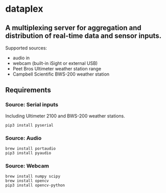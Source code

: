 # dataplex

## A multiplexing server for aggregation and distribution of real-time data and sensor inputs.

Supported sources:

- audio in
- webcam (built-in iSight or external USB)
- Peet Bros Ultimeter weather station range
- Campbell Scientific BWS-200 weather station

## Requirements

### Source: Serial inputs

Including Ultimeter 2100 and BWS-200 weather stations.

```
pip3 install pyserial
```

### Source: Audio

```
brew install portaudio
pip3 install pyaudio
```

### Source: Webcam

```
brew install numpy scipy
brew install opencv
pip3 install opencv-python
```
